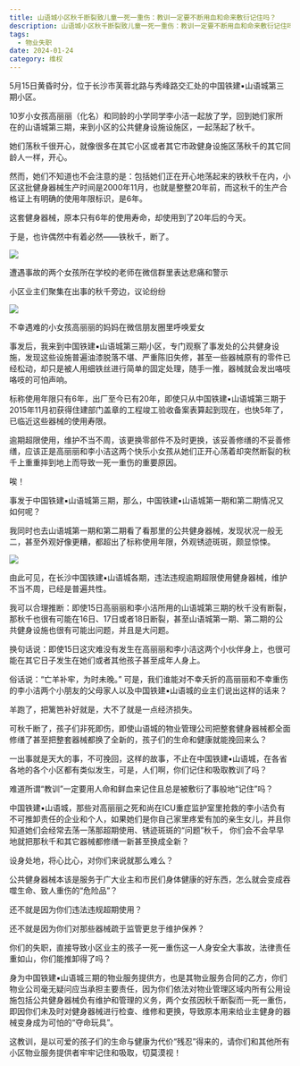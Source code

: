 ```yaml
---
title: 山语城小区秋千断裂致儿童一死一重伤：教训一定要不断用血和命来敷衍记住吗？
description: 山语城小区秋千断裂致儿童一死一重伤：教训一定要不断用血和命来敷衍记住吗？
tags:
  - 物业失职
date: 2024-01-24
category: 维权
---
```


5月15日黄昏时分，位于长沙市芙蓉北路与秀峰路交汇处的中国铁建▪山语城第三期小区。



10岁小女孩高丽丽（化名）和同龄的小学同学李小洁一起放了学，回到她们家所在的山语城第三期，来到小区的公共健身设施设施区，一起荡起了秋千。



她们荡秋千很开心，就像很多在其它小区或者其它市政健身设施区荡秋千的其它同龄人一样，开心。



然而，她们不知道也不会注意的是：包括她们正在开心地荡起来的铁秋千在内，小区这批健身器械生产时间是2000年11月，也就是整整20年前，而这秋千的生产合格证上有明确的使用年限标识，是6年。



这套健身器械，原本只有6年的使用寿命，却使用到了20年后的今天。



于是，也许偶然中有着必然——铁秋千，断了。



         

![](/markdown/swing/public-1.jpg)



遭遇事故的两个女孩所在学校的老师在微信群里表达悲痛和警示








小区业主们聚集在出事的秋千旁边，议论纷纷





![](/markdown/swing/public-2.jpg)



不幸遇难的小女孩高丽丽的妈妈在微信朋友圈里呼唤爱女





事发后，我来到中国铁建▪山语城第三期小区，专门观察了事发处的公共健身设施，发现这些设施普遍油漆脱落不堪、严重陈旧失修，甚至一些器械原有的零件已经松动，却只是被人用细铁丝进行简单的固定处理，随手一推，器械就会发出咯吱咯吱的可怕声响。



标称使用年限只有6年，出厂至今已有20年，即使只从中国铁建▪山语城第三期于2015年11月初获得住建部门盖章的工程竣工验收备案表算起到现在，也快5年了，已临近这些器械的使用寿限。



逾期超限使用，维护不当不周，该更换零部件不及时更换，该妥善修缮的不妥善修缮，应该正是高丽丽和李小洁这两个快乐小女孩从她们正开心荡着却突然断裂的秋千上重重摔到地上而导致一死一重伤的重要原因。



唉！



事发于中国铁建▪山语城第三期，那么，中国铁建▪山语城第一期和第二期情况又如何呢？



我同时也去山语城第一期和第二期看了看那里的公共健身器械，发现状况一般无二，甚至外观好像更糟，都超出了标称使用年限，外观锈迹斑斑，颇显惊悚。





![](/markdown/misconduct/public-5.jpg)







由此可见，在长沙中国铁建▪山语城各期，违法违规逾期超限使用健身器械，维护不当不周，已经是普遍共性。



我可以合理推断：即使15日高丽丽和李小洁所用的山语城第三期的秋千没有断裂，那秋千也很有可能在16日、17日或者18日断裂，甚至山语城第一期、第二期的公共健身设施也很有可能出问题，并且是大问题。



换句话说：即使15日这灾难没有发生在高丽丽和李小洁这两个小伙伴身上，也很可能在其它日子发生在她们或者其他孩子甚至成年人身上。



俗话说：“亡羊补牢，为时未晚。” 可是，我们谁能对不幸夭折的高丽丽和不幸重伤的李小洁两个小朋友的父母家人以及中国铁建▪山语城的业主们说出这样的话来？



羊跑了，把篱笆补好就是，大不了就是一点经济损失。



可秋千断了，孩子们非死即伤，即使山语城的物业管理公司把整套健身器械都全面修缮了甚至把整套器械都换了全新的，孩子们的生命和健康就能挽回来么？


 一出事就是天大的事，不可挽回，这样的故事，不止在中国铁建▪山语城，在各省各地的各个小区都有类似发生，可是，人们啊，你们记住和吸取教训了吗？



难道所谓“教训”一定要用人命和鲜血来记住且总是被敷衍了事般地“记住”吗？



中国铁建▪山语城，那些对高丽丽之死和尚在ICU重症监护室里抢救的李小洁负有不可推卸责任的企业和个人，如果她们是你自己家里疼爱有加的亲生女儿，并且你知道她们会经常去荡一荡那超期使用、锈迹斑斑的“问题”秋千， 你们会不会早早地就把那秋千和其它器械都修缮一新甚至换成全新？



设身处地，将心比心，对你们来说就那么难么？



公共健身器械本该是服务于广大业主和市民们身体健康的好东西，怎么就会变成吞噬生命、致人重伤的“危险品”？



还不就是因为你们违法违规超期使用？



还不就是因为你们对那些器械疏于监管更怠于维护保养？



你们的失职，直接导致小区业主的孩子一死一重伤这一人身安全大事故，法律责任重如山，你们能推卸得了吗？



身为中国铁建▪山语城三期的物业服务提供方，也是其物业服务合同的乙方，你们物业公司毫无疑问应当承担主要责任，因为你们依法对物业管理区域内所有公用设施包括公共健身器械负有维护和管理的义务，两个女孩因秋千断裂而一死一重伤，即因你们未及时对健身器械进行检查、维修和更换，导致原本用来给业主健身的器械变身成为可怕的“夺命玩具”。



这教训，是以可爱的孩子们的生命与健康为代价“残忍”得来的，请你们和其他所有小区物业服务提供者牢牢记住和吸取，切莫漠视！


